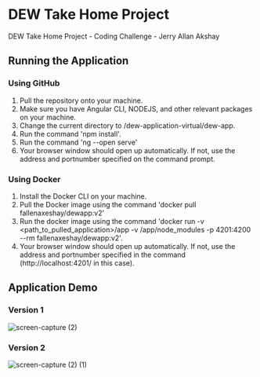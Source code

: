 # DEW Take Home Project
 DEW Take Home Project - Coding Challenge - Jerry Allan Akshay
 
## Running the Application

### Using GitHub
1. Pull the repository onto your machine.
2. Make sure you have Angular CLI, NODEJS, and other relevant packages on your machine.
3. Change the current directory to <Pulled Repo>/dew-application-virtual/dew-app.
4. Run the command 'npm install'.
5. Run the command 'ng --open serve'
6. Your browser window should open up automatically. If not, use the address and portnumber specified on the command prompt.
 
### Using Docker
1. Install the Docker CLI on your machine.
2. Pull the Docker image using the command 'docker pull fallenaxeshay/dewapp:v2'
3. Run the docker image using the command 'docker run -v <path_to_pulled_application>/app -v /app/node_modules -p 4201:4200 --rm fallenaxeshay/dewapp:v2'.
5. Your browser window should open up automatically. If not, use the address and portnumber specified in the command (http://localhost:4201/ in this case).
 
## Application Demo
 
### Version 1
![screen-capture (2)](https://user-images.githubusercontent.com/89501492/131195638-0e35e5d9-fa52-440d-aa84-d0450f3cef35.gif)

### Version 2
![screen-capture (2) (1)](https://user-images.githubusercontent.com/89501492/131789631-afd9f2c4-6b6a-4ba6-999c-535752c8294a.gif)
